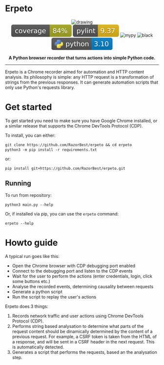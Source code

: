# Erpeto

<div align="center">
<img src="https://github.com/RazorBest/erpeto/assets/22615594/47cef5a9-9f04-412d-807b-07911fef173d" alt="drawing" width="230"/>
</div>

<div align="center">
  <img src="dev/coverage-badge.svg" alt="coverage"/>
  <img src="dev/pylint_badge.svg" alt="pylint"/>
  <img src="https://github.com/RazorBest/erpeto/actions/workflows/mypy-check.yml/badge.svg?branch=master" alt="mypy"/>
  <img src="https://github.com/RazorBest/erpeto/actions/workflows/black-check.yml/badge.svg?branch=master" alt="black"/>
  <img src="dev/python_badge.svg" alt="pylint"/>
</div>


<p align="center">
<b>A Python browser recorder that turns actions into simple Python code.</b>
</p>

---

Erpeto is a Chrome recorder aimed for automation and HTTP content analysis. Its philosophy is simple: any HTTP request is a transformation of strings from the previous responses. It can generate automation scripts that only use Python's requests library.

# Get started

To get started you need to make sure you have Google Chrome installed, or a similar release that supports the Chrome DevTools Protocol (CDP).

To install, you can either:
```
git clone https://github.com/RazorBest/erpeto && cd erpeto
python3 -m pip install -r requirements.txt
```
or:
```
pip install git+https://github.com/RazorBest/erpeto.git
```

## Running

To run from repository:
```
python3 main.py --help
```
Or, if installed via pip, you can use the `erpeto` command:
```
erpeto --help
```

# Howto guide

A typical run goes like this:
- Open the Chrome browser with CDP debugging port enabled
- Connect to the debugging port and listen to the CDP events
- Wait for the user to perform the actions (enter credentials, login, click some buttons etc.)
- Analyse the recorded events, determining causality between requests
- Generate a python script
- Run the script to replay the user's actions

Erpeto does 3 things:
1. Records network traffic and user actions using Chrome DevTools Protocol (CDP).
2. Performs string based analysation to determine what parts of the request content should be dinamically determined by the content of a previous request. For example, a CSRF token is taken from the HTML of a response, and will be sent in a CSRF header in the next request. This is automatically detected.
3. Generates a script that performs the requests, based an the analysation step.

